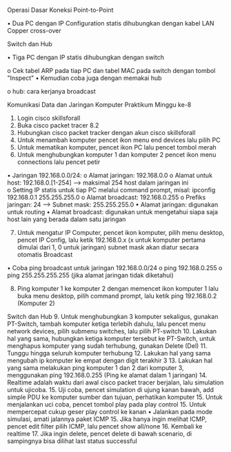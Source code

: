 Operasi Dasar
Koneksi Point-to-Point

•	Dua PC dengan IP Configuration statis dihubungkan dengan kabel LAN Copper cross-over

Switch dan Hub

•	Tiga PC dengan IP statis dihubungkan dengan switch

  o	Cek tabel ARP pada tiap PC dan tabel MAC pada switch dengan tombol "Inspect"
•	Kemudian coba juga dengan memakai hub

  o	hub: cara kerjanya broadcast

Komunikasi Data dan Jaringan Komputer Praktikum Minggu ke-8
1. Login cisco skillsforall
2. Buka cisco packet tracer 8.2
3. Hubungkan cisco packet tracker dengan akun cisco skillsforall
4. Untuk menambah komputer pencet ikon menu end devices lalu pilih PC
5. Untuk mematikan komputer, pencet ikon PC lalu pencet tombol merah
6. Untuk menghubungkan komputer 1 dan komputer 2 pencet ikon menu connections lalu pencet petir

•	Jaringan 192.168.0.0/24:
  o	Alamat jaringan: 192.168.0.0
  o	Alamat untuk host: 192.168.0.[1-254] --> maksimal 254 host dalam jaringan ini	
  o	Setting IP statis untuk tiap PC melalui command prompt, misal: ipconfig 192.168.0.1 255.255.255.0
  o	Alamat broadcast: 192.168.0.255
  o	Prefiks jaringan: 24 --> Subnet mask: 255.255.255.0
•	Alamat jaringan: digunakan untuk routing
•	Alamat broadcast: digunakan untuk mengetahui siapa saja host lain yang berada dalam satu jaringan

7. Untuk mengatur IP Computer, pencet ikon komputer, pilih menu desktop, pencet IP Config, lalu ketik 192.168.0.x (x untuk komputer pertama dimulai dari 1, 0 untuk jaringan) subnet mask akan diatur secara otomatis
Broadcast

•	Coba ping broadcast untuk jaringan 192.168.0.0/24
  o	ping 192.168.0.255
  o	ping 255.255.255.255 (jika alamat jaringan tidak diketahui)

8. Ping komputer 1 ke komputer 2 dengan memencet ikon komputer 1 lalu buka menu desktop, pilih command prompt, lalu ketik ping 192.168.0.2 (Komputer 2)

Switch dan Hub
9. Untuk menghubungkan 3 komputer sekaligus, gunakan PT-Switch, tambah komputer ketiga terlebih dahulu, lalu pencet menu network devices, pilih submenu switches, lalu pilih PT-switch
10. Lakukan hal yang sama, hubungkan ketiga komputer tersebut ke PT-Switch, untuk menghapus komputer yang sudah terhubung, gunakan Delete (Del)
11. Tunggu hingga seluruh komputer terhubung
12. Lakukan hal yang sama mengubah ip komputer ke empat dengan digit terakhir 3
13. Lakukan hal yang sama melakukan ping komputer 1 dan 2 dari komputer 3, menggunakan ping 192.168.0.255 (Ping ke alamat dalam 1 jaringan)
14. Realtime adalah waktu dari awal cisco packet tracer berjalan, lalu simulation untuk ujicoba. 
15. Uji coba, pencet simulation di ujung kanan bawah, add simple PDU ke komputer sumber dan tujuan, perhatikan komputer
15. Untuk menjalankan uci coba, pencet tombol play pada play control
15. Untuk mempercepat cukup geser play control ke kanan
•	Jalankan pada mode simulasi, amati jalannya paket ICMP
15. Jika hanya ingin melihat ICMP, pencet edit filter pilih ICMP, lalu pencet show all/none
16. Kembali ke realtime
17. Jika ingin delete, pencet delete di bawah scenario, di sampingnya bisa dilihat last status successful
